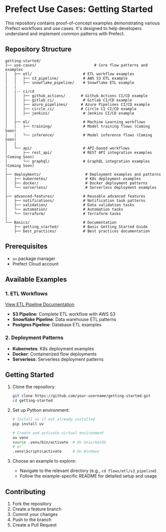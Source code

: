 # Prefect Use Cases: Getting Started

This repository contains proof-of-concept examples demonstrating various Prefect workflows and use cases. It's designed to help developers understand and implement common patterns with Prefect.

## Repository Structure

```
getting-started/
├── use-cases/                          # Core flow patterns and examples
│   ├── etl/                       # ETL workflow examples
│   │   ├── s3_pipeline/           # AWS S3 ETL example
│   │   ├── snowflake_pipeline/    # Snowflake ETL example
|   |
│   |-- ci/cd
│   │   ├── github_actions/       # Github Actions CI/CD example
│   │   ├── gitlab_ci/             # Gitlab CI/CD example
│   │   ├── azure_pipelines/      # Azure Pipelines CI/CD example
│   │   ├── circle_ci/            # Circle CI CI/CD example
│   │   ├── jenkins/               # Jenkins CI/CD example
│   │
│   ├── ml/                        # Machine Learning workflows
│   │   ├── training/              # Model training flows (Coming Soon)
│   │   └── inference/             # Model inference flows (Coming Soon)
│   │
│   └── api/                       # API-based workflows
│       ├── rest_api/              # REST API integration examples (Coming Soon)
│       └── graphql/               # GraphQL integration examples (Coming Soon)
│
├── deployments/                    # Deployment examples and patterns
│   ├── kubernetes/                 # K8s deployment examples
│   ├── docker/                     # Docker deployment patterns
│   └── serverless/                 # Serverless deployment examples
│
├── advanced-features/             # Reusable advanced features
│   ├── notifications/             # Notification task patterns
│   ├── validation/                # Data validation tasks
│   └── automation/                # Automation tasks
│   └── terraform/                 # Terraform tasks
│
└── Basics/                        # Documentation
    ├── getting_started/           # Basic Getting Started Guide
    ├── best_practices/            # Best practices documentation
```

## Prerequisites

- `uv` package manager
- Prefect Cloud account

## Available Examples

### 1. ETL Workflows
[View ETL Pipeline Documentation](etl/etl-s3-pipeline/README.md)
- **S3 Pipeline**: Complete ETL workflow with AWS S3
- **Snowflake Pipeline**: Data warehouse ETL patterns
- **Postgres Pipeline**: Database ETL examples

### 2. Deployment Patterns
- **Kubernetes**: K8s deployment examples
- **Docker**: Containerized flow deployments
- **Serverless**: Serverless deployment patterns




## Getting Started

1. Clone the repository:
   ```bash
   git clone https://github.com/your-username/getting-started.git
   cd getting-started
   ```

2. Set up Python environment:
   ```bash
   # Install uv if not already installed
   pip install uv

   # Create and activate virtual environment
   uv venv
   source .venv/bin/activate  # On Unix/macOS
   # or
   .venv\Scripts\activate     # On Windows
   ```

3. Choose an example to explore:
   - Navigate to the relevant directory (e.g., `cd flows/etl/s3_pipeline`)
   - Follow the example-specific README for detailed setup and usage

## Contributing

1. Fork the repository
2. Create a feature branch
3. Commit your changes
4. Push to the branch
5. Create a Pull Request


